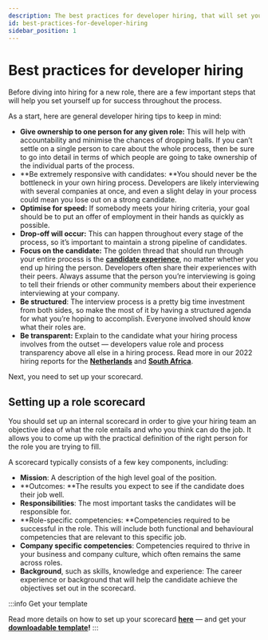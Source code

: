 ```yaml
---
description: The best practices for developer hiring, that will set you up for success throughout the hiring process.
id: best-practices-for-developer-hiring
sidebar_position: 1
---
```

# Best practices for developer hiring

Before diving into hiring for a new role, there are a few important steps that will help you set yourself up for success throughout the process. 

As a start, here are general developer hiring tips to keep in mind:

* **Give ownership to one person for any given role:** This will help with accountability and minimise the chances of dropping balls. If you can’t settle on a single person to care about the whole process, then be sure to go into detail in terms of which people are going to take ownership of the individual parts of the process. 
* **Be extremely responsive with candidates: **You should never be the bottleneck in your own hiring process. Developers are likely interviewing with several companies at once, and even a slight delay in your process could mean you lose out on a strong candidate. 
* **Optimise for speed:** If somebody meets your hiring criteria, your goal should be to put an offer of employment in their hands as quickly as possible.
* **Drop-off will occur:** This can happen throughout every stage of the process, so it’s important to maintain a strong pipeline of candidates.
* **Focus on the candidate:** The golden thread that should run through your entire process is the **[candidate experience](https://www.offerzen.com/blog/hiring-developers-why-a-candidates-experience-matters)**, no matter whether you end up hiring the person. Developers often share their experiences with their peers. Always assume that the person you’re interviewing is going to tell their friends or other community members about their experience interviewing at your company.
* **Be structured**: The interview process is a pretty big time investment from both sides, so make the most of it by having a structured agenda for what you’re hoping to accomplish. Everyone involved should know what their roles are. 
* **Be transparent:** Explain to the candidate what your hiring process involves from the outset — developers value role and process transparency above all else in a hiring process. Read more in our 2022 hiring reports for the **[Netherlands](https://www.offerzen.com/resources/software-developer-netherlands-hiring-report)** and **[South Africa](https://www.offerzen.com/resources/software-developer-south-africa-hiring-report)**.

Next, you need to set up your scorecard.

## Setting up a role scorecard

You should set up an internal scorecard in order to give your hiring team an objective idea of what the role entails and who you think can do the job. It allows you to come up with the practical definition of the right person for the role you are trying to fill. 

A scorecard typically consists of a few key components, including:

* **Mission**: A description of the high level goal of the position.
* **Outcomes: **The results you expect to see if the candidate does their job well.
* **Responsibilities**: The most important tasks the candidates will be responsible for.
* **Role-specific competencies: **Competencies required to be successful in the role. This will include both functional and behavioural competencies that are relevant to this specific job.
* **Company specific competencies**: Competencies required to thrive in your business and company culture, which often remains the same across roles.
* **Background**, such as skills, knowledge and experience: The career experience or background that will help the candidate achieve the objectives set out in the scorecard.

:::info Get your template

Read more details on how to set up your scorecard **[here](https://www.offerzen.com/blog/how-to-create-a-scorecard-for-a-new-role)** — and get your **[downloadable template](https://docs.google.com/document/d/1Nf6PhUQdeCjv9l4f1YCUojNNDU24A_1zxQvedo5BCZg/copy)!**
:::


